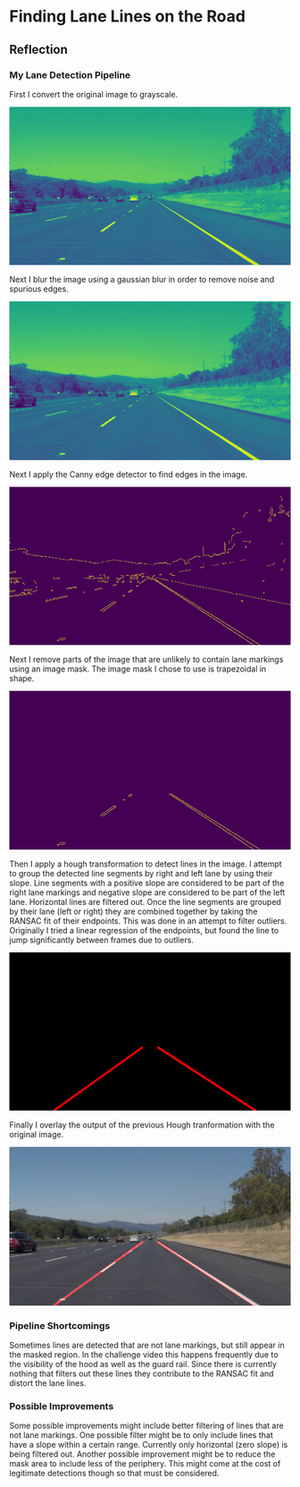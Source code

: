 # **Finding Lane Lines on the Road** 

## Reflection

### My Lane Detection Pipeline

First I convert the original image to grayscale.  

![image1](./writeup/gray.jpg)

Next I blur the image using a gaussian blur in order to remove noise and spurious edges. 

![image2](./writeup/blurred.jpg)

Next I apply the Canny edge detector to find edges in the image. 

![image3](./writeup/edges.jpg)

Next I remove parts of the image that are unlikely to contain lane markings using an image mask.  The image mask I chose to use is trapezoidal in shape.

![image4](./writeup/masked.jpg)

Then I apply a hough transformation to detect lines in the image.  I attempt to group the detected line segments by right and left lane by using their slope.  Line segments with a positive slope are considered to be part of the right lane markings and negative slope are considered to be part of the left lane.  Horizontal lines are filtered out.  Once the line segments are grouped by their lane (left or right) they are combined together by taking the RANSAC fit of their endpoints.  This was done in an attempt to filter outliers.  Originally I tried a linear regression of the endpoints, but found the line to jump significantly between frames due to outliers.

![image5](./writeup/lines.jpg)

Finally I overlay the output of the previous Hough tranformation with the original image.

![image6](./writeup/final.jpg)


### Pipeline Shortcomings
Sometimes lines are detected that are not lane markings, but still appear in the masked region.  In the challenge video this happens frequently due to the visibility of the hood as well as the guard rail.  Since there is currently nothing that filters out these lines they contribute to the RANSAC fit and distort the lane lines. 

### Possible Improvements

Some possible improvements might include better filtering of lines that are not lane markings.  One possible filter might be to only include lines that have a slope within a certain range.  Currently only horizontal (zero slope) is being filtered out.  Another possible improvement might be to reduce the mask area to include less of the periphery.  This might come at the cost of legitimate detections though so that must be considered.  

